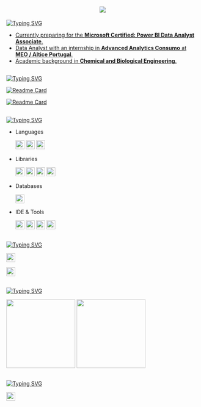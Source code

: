 <!-- Background black and custom colors -->
<h1 align="center">
  <img src="https://readme-typing-svg.herokuapp.com/?font=Electrolize&size=35&color=FF9900&center=true&vCenter=true&width=800&height=70&lines=Hello,+I'm+David+Nogueira!;Welcome+to+my+GitHub!">
</h1>

<a href="https://git.io/typing-svg"><img src="https://readme-typing-svg.herokuapp.com?font=Electrolize&duration=1&pause=1&color=FF9900&repeat=false&width=435&lines=About+Me" alt="Typing SVG" />
- Currently preparing for the **Microsoft Certified: Power BI Data Analyst Associate**.
- Data Analyst with an internship in **Advanced Analytics Consumo** at **MEO / Altice Portugal**.
- Academic background in **Chemical and Biological Engineering**.

<h2 align="left">
</h2>

<a href="https://git.io/typing-svg"><img src="https://readme-typing-svg.herokuapp.com?font=Electrolize&duration=1&pause=1&color=FF9900&repeat=false&width=435&lines=Top+Repositories" alt="Typing SVG" />

[![Readme Card](https://github-readme-stats.vercel.app/api/pin/?username=SUKHMAN-SINGH-1612&theme=dark&hide_border=false&repo=Data-Science-Projects&bg_color=00000000&title_color=FF9900&text_color=FFFFFF&icon_color=FF9900&border_color=FF9900)](https://github.com/SUKHMAN-SINGH-1612/Data-Science-Projects)

[![Readme Card](https://github-readme-stats.vercel.app/api/pin/?username=David-Nogueira&theme=dark&hide_border=false&repo=Cyclistic-Bike-Share-Case-Study&bg_color=00000000&title_color=FF9900&text_color=FFFFFF&icon_color=FF9900&border_color=FF9900)](https://github.com/David-Nogueira/Cyclistic-Bike-Share-Case-Study)


<h2 align="left">
</h2>

<a href="https://git.io/typing-svg">
  <img src="https://readme-typing-svg.herokuapp.com?font=Electrolize&duration=1&pause=1&color=FF9900&repeat=false&width=435&lines=Skills" alt="Typing SVG" />
</a>

<ul>
  <li>Languages</li>
  <p></p>
    <img src="https://img.shields.io/badge/Python-3670A0?style=plastic&logo=python&logoColor=ffdd54" height="23"/>
    <img src="https://img.shields.io/badge/R-%23276DC3?style=plastic&logo=r&logoColor=white" height="23"/>
    <img src="https://img.shields.io/badge/DAX-F2C811?style=plastic&logo=powerbi&logoColor=black" height="23"/>
  </p>

  <li>Libraries</li>
  <p></p>
  <p align="left">
    <img src="https://img.shields.io/badge/Pandas-150458?style=plastic&logo=pandas&logoColor=white" height="23"/>
    <img src="https://img.shields.io/badge/Numpy-013243?style=plastic&logo=numpy&logoColor=white" height="23"/>
    <img src="https://img.shields.io/badge/Matplotlib-11557C?style=plastic&logo=matplotlib&logoColor=white" height="23"/>
    <img src="https://img.shields.io/badge/Plotly-3F4F75?style=plastic&logo=plotly&logoColor=white" height="23"/>
  </p>

  <li>Databases</li>
  <p></p>
  <p align="left">
    <img src="https://img.shields.io/badge/MySQL-4479A1?style=plastic&logo=mysql&logoColor=white" height="23"/>
  </p>

  <li>IDE & Tools</li>
  <p></p>
  <p align="left">
    <img src="https://img.shields.io/badge/Jupyter-F37626?style=plastic&logo=jupyter&logoColor=white" height="23"/>
    <img src="https://img.shields.io/badge/VS%20Code-007ACC?style=plastic&logo=visualstudiocode&logoColor=white" height="23"/>
    <img src="https://img.shields.io/badge/Power%20BI-F2C811?style=plastic&logo=powerbi&logoColor=black" height="23"/>
    <img src="https://img.shields.io/badge/Microsoft%20Excel-217346?style=plastic&logo=microsoft-excel&logoColor=white" height="23"/>
  </p>
</ul>

<h2 align="left">
</h2>

<a href="https://git.io/typing-svg">
  <img src="https://readme-typing-svg.herokuapp.com?font=Electrolize&duration=1&pause=1&color=FF9900&repeat=false&width=435&lines=Courses" alt="Typing SVG" />
</a>

<p align="left">
  <a href="https://www.coursera.org/account/accomplishments/specialization/certificate/Z5IN9DKEUN6P" target="_blank" style="text-decoration: none;">
    <img src="https://img.shields.io/badge/Google%20Data%20Analytics%20(PT)-blue?style=plastic&logo=coursera&logoColor=white" height="23"/>
</p>

<p align="left">
  <a href="https://imgur.com/a/rW7YBOn" target="_blank" style="text-decoration: none;">
    <img src="https://img.shields.io/badge/Cesae%20Digital%20Data%20Analyst%20(PT)-blue?style=plastic&logo=readthedocs&logoColor=white" height="23"/>
  </a>
</p>

<h2 align="left">
</h2>

<a href="https://git.io/typing-svg">
  <img src="https://readme-typing-svg.herokuapp.com?font=Electrolize&duration=1&pause=1&color=FF9900&repeat=false&width=435&lines=GitHub+Analytics" alt="Typing SVG" />
</a>

<img height="180em" src="https://github-readme-stats.vercel.app/api?username=SUKHMAN-SINGH-1612&show_icons=true&theme=dark&hide_border=false&include_all_commits=true&count_private=true&title_color=FF9900&text_color=FFFFFF&icon_color=FF9900&border_color=FF9900&bg_color=00000000"/>                  <img height="180em" src="https://github-readme-stats.vercel.app/api/top-langs/?username=SUKHMAN-SINGH-1612&layout=compact&theme=dark&hide_border=false&title_color=FF9900&text_color=FFFFFF&border_color=FF9900&bg_color=00000000"/>

<h2 align="left">
</h2>

<a href="https://git.io/typing-svg">
  <img src="https://readme-typing-svg.herokuapp.com?font=Electrolize&duration=1&pause=1&color=FF9900&repeat=false&width=435&lines=Contact" alt="Typing SVG" />
</a>

<p align="left">
  <a href="https://www.linkedin.com/in/davidjnogueira/" target="_blank" style="text-decoration: none;">
    <img src="https://img.shields.io/badge/LinkedIn-0077B5?style=plastic&logo=linkedin&logoColor=white" height="23"/>
  </a>
</p>
